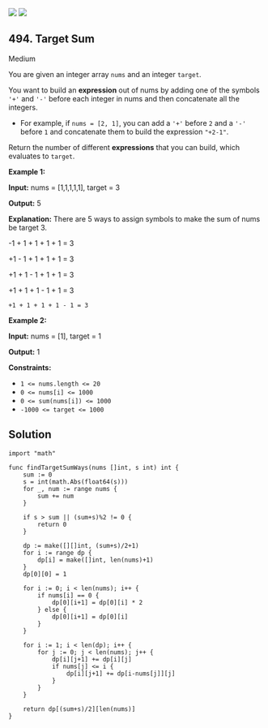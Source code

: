 [![](https://img.shields.io/github/stars/LeetCode-in-Go/LeetCode-in-Go?label=Stars&style=flat-square)](https://github.com/LeetCode-in-Go/LeetCode-in-Go)
[![](https://img.shields.io/github/forks/LeetCode-in-Go/LeetCode-in-Go?label=Fork%20me%20on%20GitHub%20&style=flat-square)](https://github.com/LeetCode-in-Go/LeetCode-in-Go/fork)

## 494\. Target Sum

Medium

You are given an integer array `nums` and an integer `target`.

You want to build an **expression** out of nums by adding one of the symbols `'+'` and `'-'` before each integer in nums and then concatenate all the integers.

*   For example, if `nums = [2, 1]`, you can add a `'+'` before `2` and a `'-'` before `1` and concatenate them to build the expression `"+2-1"`.

Return the number of different **expressions** that you can build, which evaluates to `target`.

**Example 1:**

**Input:** nums = [1,1,1,1,1], target = 3

**Output:** 5

**Explanation:** There are 5 ways to assign symbols to make the sum of nums be target 3. 

-1 + 1 + 1 + 1 + 1 = 3 

+1 - 1 + 1 + 1 + 1 = 3 

+1 + 1 - 1 + 1 + 1 = 3 

+1 + 1 + 1 - 1 + 1 = 3 

    +1 + 1 + 1 + 1 - 1 = 3

**Example 2:**

**Input:** nums = [1], target = 1

**Output:** 1

**Constraints:**

*   `1 <= nums.length <= 20`
*   `0 <= nums[i] <= 1000`
*   `0 <= sum(nums[i]) <= 1000`
*   `-1000 <= target <= 1000`

## Solution

```golang
import "math"

func findTargetSumWays(nums []int, s int) int {
	sum := 0
	s = int(math.Abs(float64(s)))
	for _, num := range nums {
		sum += num
	}

	if s > sum || (sum+s)%2 != 0 {
		return 0
	}

	dp := make([][]int, (sum+s)/2+1)
	for i := range dp {
		dp[i] = make([]int, len(nums)+1)
	}
	dp[0][0] = 1

	for i := 0; i < len(nums); i++ {
		if nums[i] == 0 {
			dp[0][i+1] = dp[0][i] * 2
		} else {
			dp[0][i+1] = dp[0][i]
		}
	}

	for i := 1; i < len(dp); i++ {
		for j := 0; j < len(nums); j++ {
			dp[i][j+1] += dp[i][j]
			if nums[j] <= i {
				dp[i][j+1] += dp[i-nums[j]][j]
			}
		}
	}

	return dp[(sum+s)/2][len(nums)]
}
```